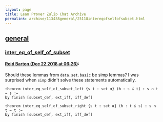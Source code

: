 ```yaml
---
layout: page
title: Lean Prover Zulip Chat Archive 
permalink: archive/113488general/25118intereqofselfofsubset.html
---
```


## [general](index.html)
### [inter_eq_of_self_of_subset](25118intereqofselfofsubset.html)

#### [Reid Barton (Dec 22 2018 at 06:26)](https://leanprover.zulipchat.com/#narrow/stream/113488-general/topic/inter_eq_of_self_of_subset/near/152376322):
Should these lemmas from `data.set.basic` be simp lemmas? I was surprised when `simp` didn't solve these statements automatically.
```lean
theorem inter_eq_self_of_subset_left {s t : set α} (h : s ⊆ t) : s ∩ t = s :=
by finish [subset_def, ext_iff, iff_def]

theorem inter_eq_self_of_subset_right {s t : set α} (h : t ⊆ s) : s ∩ t = t :=
by finish [subset_def, ext_iff, iff_def]
```

